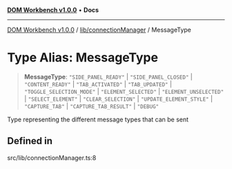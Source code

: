 [**DOM Workbench v1.0.0**](../../../README.md) • **Docs**

***

[DOM Workbench v1.0.0](../../../modules.md) / [lib/connectionManager](../README.md) / MessageType

# Type Alias: MessageType

> **MessageType**: `"SIDE_PANEL_READY"` \| `"SIDE_PANEL_CLOSED"` \| `"CONTENT_READY"` \| `"TAB_ACTIVATED"` \| `"TAB_UPDATED"` \| `"TOGGLE_SELECTION_MODE"` \| `"ELEMENT_SELECTED"` \| `"ELEMENT_UNSELECTED"` \| `"SELECT_ELEMENT"` \| `"CLEAR_SELECTION"` \| `"UPDATE_ELEMENT_STYLE"` \| `"CAPTURE_TAB"` \| `"CAPTURE_TAB_RESULT"` \| `"DEBUG"`

Type representing the different message types that can be sent

## Defined in

src/lib/connectionManager.ts:8

